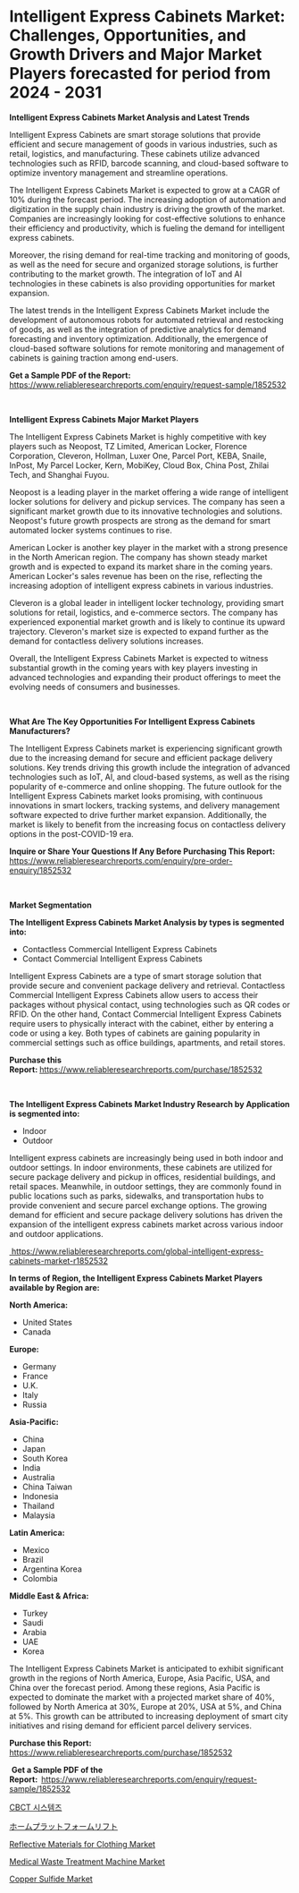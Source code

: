 <p><h1>Intelligent Express Cabinets Market: Challenges, Opportunities, and Growth Drivers and Major Market Players forecasted for period from 2024 - 2031</h1></p><p><strong>Intelligent Express Cabinets Market Analysis and Latest Trends</strong></p>
<p><p>Intelligent Express Cabinets are smart storage solutions that provide efficient and secure management of goods in various industries, such as retail, logistics, and manufacturing. These cabinets utilize advanced technologies such as RFID, barcode scanning, and cloud-based software to optimize inventory management and streamline operations.</p><p>The Intelligent Express Cabinets Market is expected to grow at a CAGR of 10% during the forecast period. The increasing adoption of automation and digitization in the supply chain industry is driving the growth of the market. Companies are increasingly looking for cost-effective solutions to enhance their efficiency and productivity, which is fueling the demand for intelligent express cabinets.</p><p>Moreover, the rising demand for real-time tracking and monitoring of goods, as well as the need for secure and organized storage solutions, is further contributing to the market growth. The integration of IoT and AI technologies in these cabinets is also providing opportunities for market expansion.</p><p>The latest trends in the Intelligent Express Cabinets Market include the development of autonomous robots for automated retrieval and restocking of goods, as well as the integration of predictive analytics for demand forecasting and inventory optimization. Additionally, the emergence of cloud-based software solutions for remote monitoring and management of cabinets is gaining traction among end-users.</p></p>
<p><strong>Get a Sample PDF of the Report:&nbsp;</strong> <a href="https://www.reliableresearchreports.com/enquiry/request-sample/1852532">https://www.reliableresearchreports.com/enquiry/request-sample/1852532</a></p>
<p>&nbsp;</p>
<p><strong>Intelligent Express Cabinets Major Market Players</strong></p>
<p><p>The Intelligent Express Cabinets Market is highly competitive with key players such as Neopost, TZ Limited, American Locker, Florence Corporation, Cleveron, Hollman, Luxer One, Parcel Port, KEBA, Snaile, InPost, My Parcel Locker, Kern, MobiKey, Cloud Box, China Post, Zhilai Tech, and Shanghai Fuyou.</p><p>Neopost is a leading player in the market offering a wide range of intelligent locker solutions for delivery and pickup services. The company has seen a significant market growth due to its innovative technologies and solutions. Neopost's future growth prospects are strong as the demand for smart automated locker systems continues to rise.</p><p>American Locker is another key player in the market with a strong presence in the North American region. The company has shown steady market growth and is expected to expand its market share in the coming years. American Locker's sales revenue has been on the rise, reflecting the increasing adoption of intelligent express cabinets in various industries.</p><p>Cleveron is a global leader in intelligent locker technology, providing smart solutions for retail, logistics, and e-commerce sectors. The company has experienced exponential market growth and is likely to continue its upward trajectory. Cleveron's market size is expected to expand further as the demand for contactless delivery solutions increases.</p><p>Overall, the Intelligent Express Cabinets Market is expected to witness substantial growth in the coming years with key players investing in advanced technologies and expanding their product offerings to meet the evolving needs of consumers and businesses.</p></p>
<p>&nbsp;</p>
<p><strong>What Are The Key Opportunities For Intelligent Express Cabinets Manufacturers?</strong></p>
<p><p>The Intelligent Express Cabinets market is experiencing significant growth due to the increasing demand for secure and efficient package delivery solutions. Key trends driving this growth include the integration of advanced technologies such as IoT, AI, and cloud-based systems, as well as the rising popularity of e-commerce and online shopping. The future outlook for the Intelligent Express Cabinets market looks promising, with continuous innovations in smart lockers, tracking systems, and delivery management software expected to drive further market expansion. Additionally, the market is likely to benefit from the increasing focus on contactless delivery options in the post-COVID-19 era.</p></p>
<p><strong>Inquire or Share Your Questions If Any Before Purchasing This Report:</strong> <a href="https://www.reliableresearchreports.com/enquiry/pre-order-enquiry/1852532">https://www.reliableresearchreports.com/enquiry/pre-order-enquiry/1852532</a></p>
<p>&nbsp;</p>
<p><strong>Market Segmentation</strong></p>
<p><strong>The Intelligent Express Cabinets Market Analysis by types is segmented into:</strong></p>
<p><ul><li>Contactless Commercial Intelligent Express Cabinets</li><li>Contact Commercial Intelligent Express Cabinets</li></ul></p>
<p><p>Intelligent Express Cabinets are a type of smart storage solution that provide secure and convenient package delivery and retrieval. Contactless Commercial Intelligent Express Cabinets allow users to access their packages without physical contact, using technologies such as QR codes or RFID. On the other hand, Contact Commercial Intelligent Express Cabinets require users to physically interact with the cabinet, either by entering a code or using a key. Both types of cabinets are gaining popularity in commercial settings such as office buildings, apartments, and retail stores.</p></p>
<p><strong>Purchase this Report:&nbsp;</strong><a href="https://www.reliableresearchreports.com/purchase/1852532">https://www.reliableresearchreports.com/purchase/1852532</a></p>
<p>&nbsp;</p>
<p><strong>The Intelligent Express Cabinets Market Industry Research by Application is segmented into:</strong></p>
<p><ul><li>Indoor</li><li>Outdoor</li></ul></p>
<p><p>Intelligent express cabinets are increasingly being used in both indoor and outdoor settings. In indoor environments, these cabinets are utilized for secure package delivery and pickup in offices, residential buildings, and retail spaces. Meanwhile, in outdoor settings, they are commonly found in public locations such as parks, sidewalks, and transportation hubs to provide convenient and secure parcel exchange options. The growing demand for efficient and secure package delivery solutions has driven the expansion of the intelligent express cabinets market across various indoor and outdoor applications.</p></p>
<p><a href="https://www.reliableresearchreports.com/global-intelligent-express-cabinets-market-r1852532">&nbsp;https://www.reliableresearchreports.com/global-intelligent-express-cabinets-market-r1852532</a></p>
<p><strong>In terms of Region, the Intelligent Express Cabinets Market Players available by Region are:</strong></p>
<p>
    <p> <strong> North America: </strong>
        <ul>
            <li>United States</li>
            <li>Canada</li>
        </ul>
        </p> 
    <p> <strong> Europe: </strong>
        <ul>
            <li>Germany</li>
            <li>France</li>
            <li>U.K.</li>
            <li>Italy</li>
            <li>Russia</li>
        </ul>
        </p> 
    <p> <strong> Asia-Pacific: </strong>
        <ul>
            <li>China</li>
            <li>Japan</li>
            <li>South Korea</li>
            <li>India</li>
            <li>Australia</li>
            <li>China Taiwan</li>
            <li>Indonesia</li>
            <li>Thailand</li>
            <li>Malaysia</li>
        </ul>
        </p> 
    <p> <strong> Latin America: </strong>
        <ul>
            <li>Mexico</li>
            <li>Brazil</li>
            <li>Argentina Korea</li>
            <li>Colombia</li>
        </ul>
        </p> 
    <p> <strong> Middle East & Africa: </strong>
        <ul>
            <li>Turkey</li>
            <li>Saudi</li>
            <li>Arabia</li>
            <li>UAE</li>
            <li>Korea</li>
        </ul>
    </p>
    </p>
<p><p>The Intelligent Express Cabinets Market is anticipated to exhibit significant growth in the regions of North America, Europe, Asia Pacific, USA, and China over the forecast period. Among these regions, Asia Pacific is expected to dominate the market with a projected market share of 40%, followed by North America at 30%, Europe at 20%, USA at 5%, and China at 5%. This growth can be attributed to increasing deployment of smart city initiatives and rising demand for efficient parcel delivery services.</p></p>
<p><strong>Purchase this Report: </strong><a href="https://www.reliableresearchreports.com/purchase/1852532">https://www.reliableresearchreports.com/purchase/1852532</a></p>
<p>&nbsp;<strong>Get a Sample PDF of the Report:&nbsp;&nbsp;</strong><a href="https://www.reliableresearchreports.com/enquiry/request-sample/1852532">https://www.reliableresearchreports.com/enquiry/request-sample/1852532</a></p>
<p><strong></strong></p>
<p><p><a href="https://github.com/Maeennan456456/Market-Research-Report-List-1/blob/main/989379639423.md">CBCT 시스템즈</a></p><p><a href="https://github.com/joaejkdzgyljvo6/Market-Research-Report-List-1/blob/main/395745842849.md">ホームプラットフォームリフト</a></p><p><a href="https://issuu.com/reportprime-2/docs/reflective-materials-for-clothing-market-size-2030">Reflective Materials for Clothing Market</a></p><p><a href="https://github.com/wusalecollins540tpqoz/Market-Research-Report-List-2/blob/main/medical-waste-treatment-machine-market.md">Medical Waste Treatment Machine Market</a></p><p><a href="https://issuu.com/reportprime-2/docs/copper-sulfide-market-size-2030.pptx">Copper Sulfide Market</a></p></p>